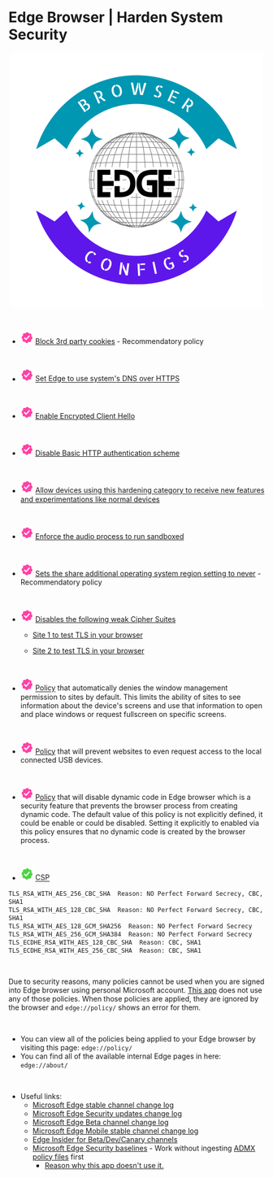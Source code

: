 # Edge Browser | Harden System Security

<p align="center"><img src="https://raw.githubusercontent.com/HotCakeX/.github/d6960a261913f979526c0fac7901effa4b72d813/Pictures/Readme%20Categories/Edge%20Browser/Edge%20Browser.svg" alt="Edge Browser configurations - Harden Windows Security GitHub repository" width="500"></p>

<br>

- <img src="https://raw.githubusercontent.com/HotCakeX/.github/main/Pictures/Gifs/magenta-verification.gif" width="25" alt="Rotating pink checkmark denoting registry or cmdlet"> [Block 3rd party cookies](https://learn.microsoft.com/deployedge/microsoft-edge-policies#blockthirdpartycookies) - Recommendatory policy

<br>

- <img src="https://raw.githubusercontent.com/HotCakeX/.github/main/Pictures/Gifs/magenta-verification.gif" width="25" alt="Rotating pink checkmark denoting registry or cmdlet"> [Set Edge to use system's DNS over HTTPS](https://learn.microsoft.com/deployedge/microsoft-edge-policies#control-the-mode-of-dns-over-https)

<br>

- <img src="https://raw.githubusercontent.com/HotCakeX/.github/main/Pictures/Gifs/magenta-verification.gif" width="25" alt="Rotating pink checkmark denoting registry or cmdlet"> [Enable Encrypted Client Hello](https://learn.microsoft.com/deployedge/microsoft-edge-policies#encryptedclienthelloenabled)

<br>

- <img src="https://raw.githubusercontent.com/HotCakeX/.github/main/Pictures/Gifs/magenta-verification.gif" width="25" alt="Rotating pink checkmark denoting registry or cmdlet"> [Disable Basic HTTP authentication scheme](https://learn.microsoft.com/deployedge/microsoft-edge-policies#basicauthoverhttpenabled)

<br>

- <img src="https://raw.githubusercontent.com/HotCakeX/.github/main/Pictures/Gifs/magenta-verification.gif" width="25" alt="Rotating pink checkmark denoting registry or cmdlet"> [Allow devices using this hardening category to receive new features and experimentations like normal devices](https://learn.microsoft.com/deployedge/microsoft-edge-policies#control-communication-with-the-experimentation-and-configuration-service)

<br>

- <img src="https://raw.githubusercontent.com/HotCakeX/.github/main/Pictures/Gifs/magenta-verification.gif" width="25" alt="Rotating pink checkmark denoting registry or cmdlet"> [Enforce the audio process to run sandboxed](https://learn.microsoft.com/deployedge/microsoft-edge-policies#allow-the-audio-sandbox-to-run)

<br>

- <img src="https://raw.githubusercontent.com/HotCakeX/.github/main/Pictures/Gifs/magenta-verification.gif" width="25" alt="Rotating pink checkmark denoting registry or cmdlet"> [Sets the share additional operating system region setting to never](https://learn.microsoft.com/deployedge/microsoft-edge-policies#set-the-default-share-additional-operating-system-region-setting) - Recommendatory policy

<br>

- <img src="https://raw.githubusercontent.com/HotCakeX/.github/main/Pictures/Gifs/magenta-verification.gif" width="25" alt="Rotating pink checkmark denoting registry or cmdlet"> [Disables the following weak Cipher Suites](https://learn.microsoft.com/DeployEdge/microsoft-edge-policies#tlsciphersuitedenylist)

    - [Site 1 to test TLS in your browser](https://clienttest.ssllabs.com:8443/ssltest/viewMyClient.html)

    - [Site 2 to test TLS in your browser](https://browserleaks.com/tls)

<br>

- <img src="https://raw.githubusercontent.com/HotCakeX/.github/main/Pictures/Gifs/magenta-verification.gif" width="25" alt="Rotating pink checkmark denoting registry or cmdlet"> [Policy](https://learn.microsoft.com/DeployEdge/microsoft-edge-policies#defaultwindowmanagementsetting) that automatically denies the window management permission to sites by default. This limits the ability of sites to see information about the device's screens and use that information to open and place windows or request fullscreen on specific screens.

<br>

- <img src="https://raw.githubusercontent.com/HotCakeX/.github/main/Pictures/Gifs/magenta-verification.gif" width="25" alt="Rotating pink checkmark denoting registry or cmdlet"> [Policy](https://learn.microsoft.com/DeployEdge/microsoft-edge-policies#defaultwebusbguardsetting) that will prevent websites to even request access to the local connected USB devices.

<br>

- <img src="https://raw.githubusercontent.com/HotCakeX/.github/main/Pictures/Gifs/magenta-verification.gif" width="25" alt="Rotating pink checkmark denoting registry or cmdlet"> [Policy](https://learn.microsoft.com/DeployEdge/microsoft-edge-policies#dynamiccodesettings) that will disable dynamic code in Edge browser which is a security feature that prevents the browser process from creating dynamic code. The default value of this policy is not explicitly defined, it could be enable or could be disabled. Setting it explicitly to enabled via this policy ensures that no dynamic code is created by the browser process.

<br>

- <img src="https://raw.githubusercontent.com/HotCakeX/.github/main/Pictures/Gifs/green-verification.gif" width="25" alt="Rotating green checkmark denoting CSP"> [CSP](https://learn.microsoft.com/deployedge/configure-edge-with-mdm)

```
TLS_RSA_WITH_AES_256_CBC_SHA  Reason: NO Perfect Forward Secrecy, CBC, SHA1
TLS_RSA_WITH_AES_128_CBC_SHA  Reason: NO Perfect Forward Secrecy, CBC, SHA1
TLS_RSA_WITH_AES_128_GCM_SHA256  Reason: NO Perfect Forward Secrecy
TLS_RSA_WITH_AES_256_GCM_SHA384  Reason: NO Perfect Forward Secrecy
TLS_ECDHE_RSA_WITH_AES_128_CBC_SHA  Reason: CBC, SHA1
TLS_ECDHE_RSA_WITH_AES_256_CBC_SHA  Reason: CBC, SHA1
```

<br>

Due to security reasons, many policies cannot be used when you are signed into Edge browser using personal Microsoft account. [This app](https://github.com/HotCakeX/Harden-Windows-Security/wiki/Harden-System-Security) does not use any of those policies. When those policies are applied, they are ignored by the browser and `edge://policy/` shows an error for them.

<br>

* You can view all of the policies being applied to your Edge browser by visiting this page: `edge://policy/`
* You can find all of the available internal Edge pages in here: `edge://about/`

<br>

- Useful links:
    - [Microsoft Edge stable channel change log](https://learn.microsoft.com/deployedge/microsoft-edge-relnote-stable-channel)
    - [Microsoft Edge Security updates change log](https://learn.microsoft.com/deployedge/microsoft-edge-relnotes-security)
    - [Microsoft Edge Beta channel change log](https://learn.microsoft.com/deployedge/microsoft-edge-relnote-beta-channel)
    - [Microsoft Edge Mobile stable channel change log](https://learn.microsoft.com/deployedge/microsoft-edge-relnote-mobile-stable-channel)
    - [Edge Insider for Beta/Dev/Canary channels](https://www.microsoft.com/en-us/edge/download/insider)
    - [Microsoft Edge Security baselines](https://www.microsoft.com/en-us/download/details.aspx?id=55319) - Work without ingesting [ADMX policy files](https://www.microsoft.com/en-us/edge/business/download) first
        - [Reason why this app doesn't use it.](https://github.com/HotCakeX/Harden-Windows-Security/issues/50)

<br>
